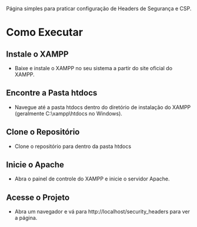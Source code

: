 Página simples para praticar configuração de Headers de Segurança e CSP.

# Como Executar

## Instale o XAMPP 
- Baixe e instale o XAMPP no seu sistema a partir do site oficial do XAMPP.

## Encontre a Pasta htdocs
- Navegue até a pasta htdocs dentro do diretório de instalação do XAMPP (geralmente C:\xampp\htdocs no Windows).

## Clone o Repositório
- Clone o repositório para dentro da pasta htdocs

## Inicie o Apache
- Abra o painel de controle do XAMPP e inicie o servidor Apache.

## Acesse o Projeto 
- Abra um navegador e vá para http://localhost/security_headers para ver a página.